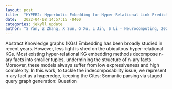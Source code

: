 ```yaml
---
layout: post
title:  "HYPER2: Hyperbolic Embedding for Hyper-Relational Link Prediction"
date:   2022-04-08 14:57:15 -0400
categories: jekyll update
author: "S Yan, Z Zhang, X Sun, G Xu, L Jin, S Li - Neurocomputing, 2022"
---
```

Abstract Knowledge graphs (KGs) Embedding has been broadly studied in recent years. However, less light is shed on the ubiquitous hyper-relational KGs. Most existing hyper-relational KG embedding methods decompose n-ary facts into smaller tuples, undermining the structure of n-ary facts. Moreover, these models always suffer from low expressiveness and high complexity. In this work, to tackle the indecomposability issue, we represent n-ary fact as a hyperedge, keeping the Cites: Semantic parsing via staged query graph generation: Question